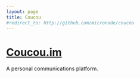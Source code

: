 ```yaml
---
layout: page
title: Coucou
#redirect_to: http://github.com/micronode/coucou
---
```

# [Coucou.im](http://coucou.im)

A personal communications platform.

